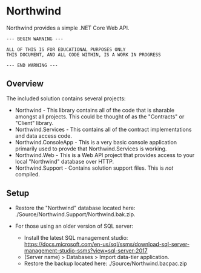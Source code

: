 # Northwind

Northwind provides a simple .NET Core Web API.

    --- BEGIN WARNING ---

    ALL OF THIS IS FOR EDUCATIONAL PURPOSES ONLY
    THIS DOCUMENT, AND ALL CODE WITHIN, IS A WORK IN PROGRESS

    --- END WARNING ---

## Overview

The included solution contains several projects:

- Northwind - This library contains all of the code that is sharable amongst all projects. This could be thought of as the "Contracts" or "Client" library.
- Northwind.Services - This contains all of the contract implementations and data access code.
- Northwind.ConsoleApp - This is a very basic console application primarily used to provde that Northwind.Services is working.
- Northwind.Web - This is a Web API project that provides access to your local "Northwind" database over HTTP.
- Northwind.Support - Contains solution support files. This is _not_ compiled.

## Setup

- Restore the "Northwind" database located here: ./Source/Northwind.Support/Northwind.bak.zip.

- For those using an older version of SQL server:

  - Install the latest SQL management studio: https://docs.microsoft.com/en-us/sql/ssms/download-sql-server-management-studio-ssms?view=sql-server-2017
  - (Server name) > Databases > Import data-tier application.
  - Restore the backup located here: ./Source/Northwind.bacpac.zip

